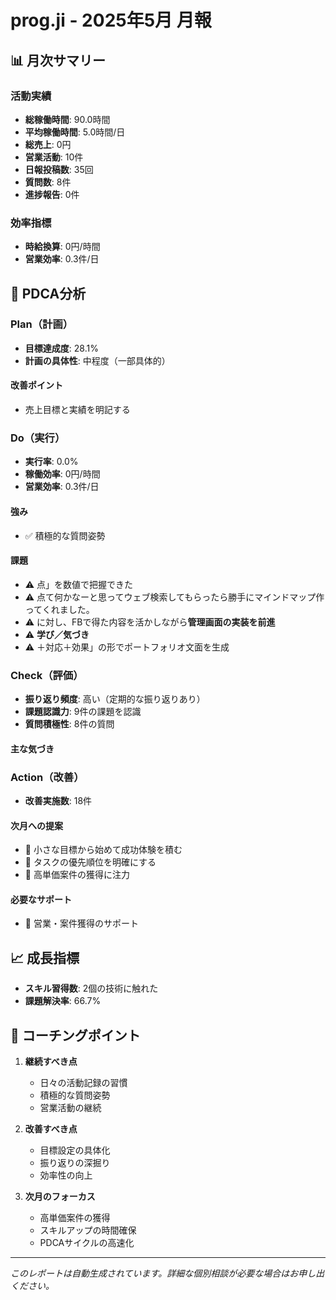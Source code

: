 # prog.ji - 2025年5月 月報

## 📊 月次サマリー

### 活動実績
- **総稼働時間**: 90.0時間
- **平均稼働時間**: 5.0時間/日
- **総売上**: 0円
- **営業活動**: 10件
- **日報投稿数**: 35回
- **質問数**: 8件
- **進捗報告**: 0件

### 効率指標
- **時給換算**: 0円/時間
- **営業効率**: 0.3件/日

## 🔄 PDCA分析

### Plan（計画）
- **目標達成度**: 28.1%
- **計画の具体性**: 中程度（一部具体的）

#### 改善ポイント
- 売上目標と実績を明記する

### Do（実行）
- **実行率**: 0.0%
- **稼働効率**: 0円/時間
- **営業効率**: 0.3件/日

#### 強み
- ✅ 積極的な質問姿勢

#### 課題
- ⚠️ 点」を数値で把握できた
- ⚠️ 点て何かなーと思ってウェブ検索してもらったら勝手にマインドマップ作ってくれました。
- ⚠️ に対し、FBで得た内容を活かしながら**管理画面の実装を前進**
- ⚠️ **学び／気づき**
- ⚠️ ＋対応＋効果」の形でポートフォリオ文面を生成

### Check（評価）
- **振り返り頻度**: 高い（定期的な振り返りあり）
- **課題認識力**: 9件の課題を認識
- **質問積極性**: 8件の質問

#### 主な気づき

### Action（改善）
- **改善実施数**: 18件

#### 次月への提案
- 🎯 小さな目標から始めて成功体験を積む
- 🎯 タスクの優先順位を明確にする
- 🎯 高単価案件の獲得に注力

#### 必要なサポート
- 🤝 営業・案件獲得のサポート

## 📈 成長指標

- **スキル習得数**: 2個の技術に触れた
- **課題解決率**: 66.7%

## 💭 コーチングポイント

1. **継続すべき点**
   - 日々の活動記録の習慣
   - 積極的な質問姿勢
   - 営業活動の継続

2. **改善すべき点**
   - 目標設定の具体化
   - 振り返りの深掘り
   - 効率性の向上

3. **次月のフォーカス**
   - 高単価案件の獲得
   - スキルアップの時間確保
   - PDCAサイクルの高速化

---
*このレポートは自動生成されています。詳細な個別相談が必要な場合はお申し出ください。*
